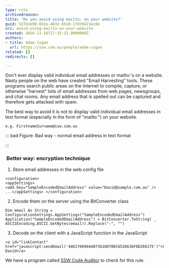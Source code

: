 ```yaml
---
type: rule
archivedreason: 
title: 'Do you avoid using mailto: on your website?'
guid: 527b3e90-652e-4832-bb18-17d39421ec0e
uri: avoid-using-mailto-on-your-website
created: 2016-11-16T17:15:31.0000000Z
authors:
- title: Adam Cogan
  url: https://ssw.com.au/people/adam-cogan
related: []
redirects: []

---
```


Don't ever display valid individual email addresses or mailto:'s on a website. Nasty people on the web have created "Email Harvesting" tools. These programs search public areas on the Internet to compile, capture, or otherwise "harvest" lists of email addresses from web pages, newsgroups, and chat rooms. Any email address that is spelled out can be captured and therefore gets attacked with spam.

The best way to avoid it is not to display valid individual email addresses in text format (especially in the form of "mailto:") on your website.

<!--endintro-->





```
e.g. FirstnameSurname@ssw.com.au
```




::: bad
Figure: Bad way - normal email address in text format

:::

###  Better way: encryption technique 

1. Store email addresses in the web.config file



```
<configuration> 
<appSettings> 
<add key="SampleEncodedEmailAddress" value="David@sample.com.au" /> ...</appSettings> </configuration>
```


2. Encode them on the server using the BitConverter class



```
Dim email As String = ConfigurationSettings.AppSettings("SampleEncodedEmailAddress") Application("SampleEncodedEmailAddress") = BitConverter.ToString( _ ASCIIEncoding.ASCII.GetBytes(email)).Replace("-", "")
```


3. Decode on the client with a JavaScript function in the JavaScript



```
<a id="linkContact" href="javascript:sendEmail('44617669644073616D706C652E636F6D2E6175')">CONTACT David</a>
```




We have a program called [SSW Code Auditor](https&#58;//www.ssw.com.au/ssw/CodeAuditor/) to check for this rule.
